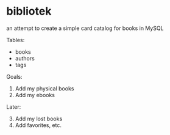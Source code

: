 # bibliotek
an attempt to create a simple card catalog for books in MySQL

Tables:

* books
* authors
* tags

Goals:

1. Add my physical books
2. Add my ebooks

Later:

3. Add my lost books
4. Add favorites, etc.
